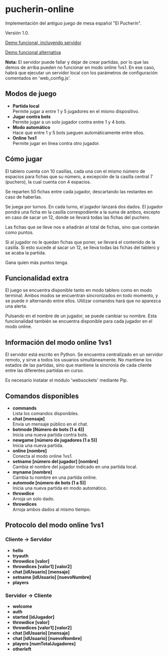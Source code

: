 # pucherin-online
Implementación del antiguo juego de mesa español "El Pucherín".

Versión 1.0.

[Demo funcional, incluyendo servidor](https://albertojimenez2dam.github.io/pucherin-online/web)

[Demo funcional alternativa](https://alcosmos.net/pucherin)

**Nota:** El servidor puede fallar y dejar de crear partidas, por lo que las demos de arriba pueden no funcionar en modo online 1vs1. En ese caso, habrá que ejecutar un servidor local con los parámetros de configuración comentados en 'web_config.js'.

## Modos de juego
* **Partida local**<br>
Permite jugar a entre 1 y 5 jugadores en el mismo dispositivo.
* **Jugar contra bots**<br>
Permite jugar a un solo jugador contra entre 1 y 4 bots.
* **Modo automático**<br>
Hace que entre 1 y 5 bots jueguen automáticamente entre ellos.
* **Online 1vs1**<br>
Permite jugar en línea contra otro jugador.

## Cómo jugar
El tablero cuenta con 10 casillas, cada una con el mismo número de espacios para fichas que su número, a excepción de la casilla central 7 (puchero), la cual cuenta con 4 espacios.

Se reparten 50 fichas entre cada jugador, descartando las restantes en caso de haberlas.

Se juega por turnos. En cada turno, el jugador lanzará dos dados. El jugador pondrá una ficha en la casilla correspodiente a la suma de ambos, excepto en caso de sacar un 12, donde se llevará todas las fichas del puchero.

Las fichas que se lleve nos e añadirán al total de fichas, sino que contarán como puntos.

Si al jugador no le quedan fichas que poner, se llevará el contenido de la casilla. Si esto sucede al sacar un 12, se lleva todas las fichas del tablero y se acaba la partida.

Gana quien más puntos tenga.

## Funcionalidad extra
El juego se encuentra disponible tanto en modo tablero como en modo terminal. Ambos modos se encuentran sincronizados en todo momento, y se puede ir alternando entre ellos. Utilizar comandos hará que no aparezca una alerta.

Pulsando en el nombre de un jugador, se puede cambiar su nombre. Esta funcionalidad también se encuentra disponible para cada jugador en el modo online.

## Información del modo online 1vs1
El servidor está escrito en Python. Se encuentra centralizado en un servidor remoto, y sirve a todos los usuarios simultáneamente. No mantiene los estados de las partidas, sino que mantiene la sincronía de cada cliente entre las diferentes partidas en curso.

Es necesario instalar el módulo 'websockets' mediante Pip.

## Comandos disponibles
* **commands**<br>
    Lista los comandos disponibles.
* **chat [mensaje]**<br>
    Envía un mensaje público en el chat.
* **botmode [Número de bots (1 a 4)]**<br>
    Inicia una nueva partida contra bots.
* **newgame [número de jugadores (1 a 5)]**<br>
    Inicia una nueva partida.
* **online [nombre]**<br>
    Conecta al modo online 1vs1.
* **setname [número del jugador] [nombre]**<br>
    Cambia el nombre del jugador indicado en una partida local.
* **myname [nombre]**<br>
    Cambia tu nombre en una partida online.
* **automode [número de bots (1 a 5)]**<br>
    Inicia una nueva partida en modo automático.
* **throwdice**<br>
    Arroja un solo dado.
* **throwdices**<br>
    Arroja ambos dados al mismo tiempo.

## Protocolo del modo online 1vs1
### Cliente -> Servidor
* **hello**
* **tryauth**
* **throwdice [valor]**
* **throwdices [valor1] [valor2]**
* **chat [idUsuario] [mensaje]**
* **setname [idUsuario] [nuevoNumbre]**
* **players**

### Servidor -> Cliente
* **welcome**
* **auth**
* **started [idJugador]**
* **throwdice [valor]**
* **throwdices [valor1] [valor2]**
* **chat [idUsuario] [mensaje]**
* **chat [idUsuario] [nuevoNombre]**
* **players [numTotalJugadores]**
* **otherleft**
